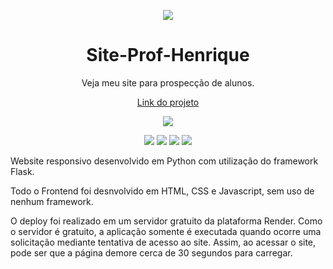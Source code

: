 <p align="center">
  <img src="https://raw.githubusercontent.com/Henrique0501/Meu_Portfolio/main/static/Logo_HM.png">
</p>

<h1 align="center">Site-Prof-Henrique</h1>
<p align="center">Veja meu site para prospecção de alunos.</p>

<p align="center">
  <a href="https://profhenrique.onrender.com/" target="_blank">Link do projeto</a>
</p>

<p align="center">
  <img src="http://img.shields.io/static/v1?label=STATUS&message=DISPONIVEL%20A%20TITULO%20DE%20PORTIFOLIO&color=GREEN&style=for-the-badge">
</p>

<p align="center">
  <img src="https://img.shields.io/badge/Python-3776AB?style=for-the-badge&logo=python&logoColor=white">
  <img src="https://img.shields.io/badge/HTML5-E34F26?style=for-the-badge&logo=html5&logoColor=white">
  <img src="https://img.shields.io/badge/CSS3-1572B6?style=for-the-badge&logo=css3&logoColor=white">
  <img src="https://img.shields.io/badge/JavaScript-F7DF1E?style=for-the-badge&logo=javascript&logoColor=black">
</p>

Website responsivo desenvolvido em Python com utilização do framework Flask.

Todo o Frontend foi desnvolvido em HTML, CSS e Javascript, sem uso de nenhum framework.

O deploy foi realizado em um servidor gratuito da plataforma Render. Como o servidor é gratuito, a aplicação somente é executada quando ocorre uma solicitação mediante tentativa de acesso ao site. Assim, ao acessar o site, pode ser que a página demore cerca de 30 segundos para carregar.
